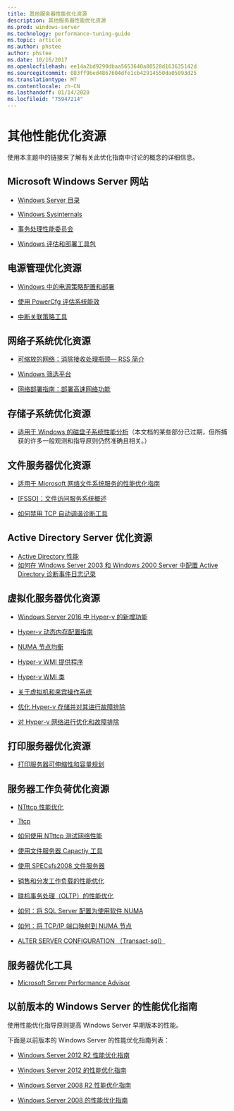 ```yaml
---
title: 其他服务器性能优化资源
description: 其他服务器性能优化资源
ms.prod: windows-server
ms.technology: performance-tuning-guide
ms.topic: article
ms.author: phstee
author: phstee
ms.date: 10/16/2017
ms.openlocfilehash: ee14a2bd9290dbaa5653640a80528d163635142d
ms.sourcegitcommit: 083ff9bed4867604dfe1cb42914550da05093d25
ms.translationtype: MT
ms.contentlocale: zh-CN
ms.lasthandoff: 01/14/2020
ms.locfileid: "75947214"
---
```

# <a name="additional-performance-tuning-resources"></a>其他性能优化资源

使用本主题中的链接来了解有关此优化指南中讨论的概念的详细信息。

## <a name="microsoft-windows-server-websites"></a>Microsoft Windows Server 网站
-   [Windows Server 目录](http://www.windowsservercatalog.com/)

-   [Windows Sysinternals](https://technet.microsoft.com/sysinternals/default.aspx)

-   [事务处理性能委员会](http://www.tpc.org/)

-   [Windows 评估和部署工具包](https://developer.microsoft.com/windows/hardware/windows-assessment-deployment-kit)

## <a name="power-management-tuning-resources"></a>电源管理优化资源

-   [Windows 中的电源策略配置和部署](https://msdn.microsoft.com/library/windows/hardware/mt422910.aspx)

-   [使用 PowerCfg 评估系统能效](https://technet.microsoft.com/library/cc748940.aspx)

-   [中断关联策略工具](https://support.microsoft.com/kb/252867)

## <a name="networking-subsystem-tuning-resources"></a>网络子系统优化资源

-   [可缩放的网络：消除接收处理瓶颈— RSS 简介](https://download.microsoft.com/download/5/D/6/5D6EAF2B-7DDF-476B-93DC-7CF0072878E6/NDIS_RSS.doc)

-   [Windows 筛选平台](https://msdn.microsoft.com/windows/hardware/gg463267.aspx)

-   [网络部署指南：部署高速网络功能](https://technet.microsoft.com/library/gg162681.aspx)

## <a name="storage-subsystem-tuning-resources"></a>存储子系统优化资源

-   [适用于 Windows 的磁盘子系统性能分析](https://download.microsoft.com/download/e/b/a/eba1050f-a31d-436b-9281-92cdfeae4b45/subsys_perf.doc)（本文档的某些部分已过期，但所捕获的许多一般观测和指导原则仍然准确且相关。）

## <a name="file-server-tuning-resources"></a>文件服务器优化资源

-   [适用于 Microsoft 网络文件系统服务的性能优化指南](https://technet.microsoft.com/library/bb463205.aspx)

-   [\[FSSO\]：文件访问服务系统概述](https://download.microsoft.com/download/5/0/1/501ED102-E53F-4CE0-AA6B-B0F93629DDC6/Windows/%5bMS-FSSO%5d.pdf)

-   [如何禁用 TCP 自动调谐诊断工具](https://support.microsoft.com/kb/967475)

## <a name="active-directory-server-tuning-resources"></a>Active Directory Server 优化资源
-   [Active Directory 性能](https://msdn.microsoft.com/library/windows/hardware/dn567654(v=vs.85).aspx)
-   [如何在 Windows Server 2003 和 Windows 2000 Server 中配置 Active Directory 诊断事件日志记录](https://support.microsoft.com/kb/314980)

## <a name="virtualization-server-tuning-resources"></a>虚拟化服务器优化资源

-   [Windows Server 2016 中 Hyper-v 的新增功能](https://technet.microsoft.com/windows-server-docs/compute/hyper-v/what-s-new-in-hyper-v-on-windows)

-   [Hyper-v 动态内存配置指南](https://technet.microsoft.com/library/ff817651.aspx)

-   [NUMA 节点均衡](https://blogs.technet.com/b/winserverperformance/archive/2009/12/10/numa-node-balancing.aspx)

-   [Hyper-v WMI 提供程序](https://msdn2.microsoft.com/library/cc136992(VS.85).aspx)

-   [Hyper-v WMI 类](https://msdn.microsoft.com/library/cc136986(VS.85).aspx)

-   [关于虚拟机和来宾操作系统](https://technet.microsoft.com/library/cc794868(v=ws.10))

-   [优化 Hyper-v 存储并对其进行故障排除](https://blogs.msdn.com/b/microsoft_press/archive/2013/07/24/new-book-optimizing-and-troubleshooting-hyper-v-storage.aspx)

-   [对 Hyper-v 网络进行优化和故障排除](https://blogs.msdn.com/b/microsoft_press/archive/2013/07/12/rtm-d-today-optimizing-and-troubleshooting-hyper-v-networking.aspx)

## <a name="print-server-tuning-resources"></a>打印服务器优化资源

-   [打印服务器可伸缩性和容量规划](https://technet.microsoft.com/library/dn554243.aspx)

## <a name="server-workload-tuning-resources"></a>服务器工作负荷优化资源

-   [NTttcp 性能优化](https://msdn.microsoft.com/library/windows/hardware/dn567663(v=vs.85).aspx)

-   [Ttcp](http://en.wikipedia.org/wiki/Ttcp)

-   [如何使用 NTttcp 测试网络性能](https://msdn.microsoft.com/windows/hardware/gg463264.aspx)

-   [使用文件服务器 Capactiy 工具](https://msdn.microsoft.com/library/windows/hardware/dn567658(v=vs.85).aspx)

-   [使用 SPECsfs2008 文件服务器](https://msdn.microsoft.com/library/windows/hardware/dn567653(v=vs.85).aspx)

-   [销售和分发工作负载的性能优化](https://msdn.microsoft.com/library/windows/hardware/dn567646(v=vs.85).aspx)

-   [联机事务处理（OLTP）的性能优化](https://msdn.microsoft.com/library/windows/hardware/dn567642(v=vs.85).aspx)

-   [如何：将 SQL Server 配置为使用软件 NUMA](https://go.microsoft.com/fwlink/?LinkId=98292)

-   [如何：将 TCP/IP 端口映射到 NUMA 节点](https://go.microsoft.com/fwlink/?LinkId=98293)

-   [ALTER SERVER CONFIGURATION （Transact-sql）](https://msdn.microsoft.com/library/ee210585.aspx)


## <a name="server-tuning-tools"></a>服务器优化工具

-   [Microsoft Server Performance Advisor](https://msdn.microsoft.com/library/windows/hardware/dn481522(v=vs.85).aspx)

## <a name="performance-tuning-guidelines-for-previous-versions-of-windows-server"></a>以前版本的 Windows Server 的性能优化指南


使用性能优化指导原则提高 Windows Server 早期版本的性能。

下面是以前版本的 Windows Server 的性能优化指南列表：

-   [Windows Server 2012 R2 性能优化指南](https://www.microsoft.com/download/details.aspx?id=51960)

-   [Windows Server 2012 的性能优化指南](https://download.microsoft.com/download/0/0/B/00BE76AF-D340-4759-8ECD-C80BC53B6231/performance-tuning-guidelines-windows-server-2012.docx)

-   [Windows Server 2008 R2 性能优化指南](https://download.microsoft.com/download/6/B/2/6B2EBD3A-302E-4553-AC00-9885BBF31E21/Perf-tun-srv-R2.docx)

-   [Windows Server 2008 的性能优化指南](https://download.microsoft.com/download/9/c/5/9c5b2167-8017-4bae-9fde-d599bac8184a/Perf-tun-srv.docx)
